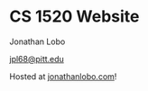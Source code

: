 # CS 1520 Website
Jonathan Lobo

jpl68@pitt.edu

Hosted at [jonathanlobo.com](http://jonathanlobo.com)!

